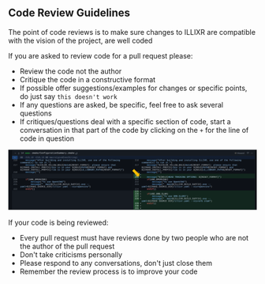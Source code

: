 ## Code Review Guidelines

The point of code reviews is to make sure changes to ILLIXR are compatible with the vision of the project, are well coded

If you are asked to review code for a pull request please:

  - Review the code not the author
  - Critique the code in a constructive format
  - If possible offer suggestions/examples for changes or specific points, do just say `this doesn't work`
  - If any questions are asked, be specific, feel free to ask several questions
  - If critiques/questions deal with a specific section of code, start a conversation in that part of the code by clicking on the `+` for the line of code in question

![start-conversation](images/start_conv.png)


If your code is being reviewed:

  - Every pull request must have reviews done by two people who are not the author of the pull request
  - Don't take criticisms personally
  - Please respond to any conversations, don't just close them
  - Remember the review process is to improve your code
